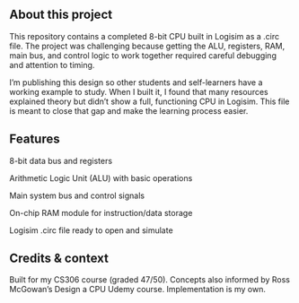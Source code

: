 ## About this project

This repository contains a completed 8-bit CPU built in Logisim as a .circ file. The project was challenging because getting the ALU, registers, RAM, main bus, and control logic to work together required careful debugging and attention to timing.

I’m publishing this design so other students and self-learners have a working example to study. When I built it, I found that many resources explained theory but didn’t show a full, functioning CPU in Logisim. This file is meant to close that gap and make the learning process easier.

## Features

8-bit data bus and registers

Arithmetic Logic Unit (ALU) with basic operations

Main system bus and control signals

On-chip RAM module for instruction/data storage

Logisim .circ file ready to open and simulate

## Credits & context

Built for my CS306 course (graded 47/50). Concepts also informed by Ross McGowan’s Design a CPU Udemy course. Implementation is my own.
